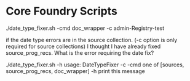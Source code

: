 # Core Foundry Scripts

./date\_type\_fixer.sh -cmd doc\_wrapper -c admin-Registry-test

if the date type errors are in the source collection. (-c option is only required for source collections) I thought I have already fixed source\_prog\_recs. What is the error requiring the date fix?

./date\_type\_fixer.sh -h usage: DateTypeFixer -c -cmd one of \[sources, source\_prog\_recs, doc\_wrapper] -h print this message
